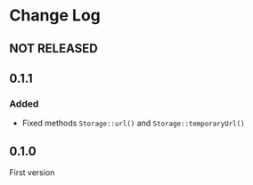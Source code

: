 # Change Log

## NOT RELEASED

## 0.1.1

### Added

- Fixed methods `Storage::url()` and `Storage::temporaryUrl()`

## 0.1.0

First version
